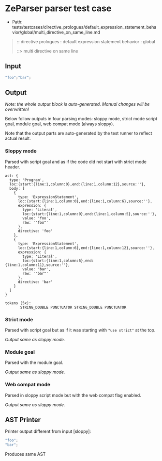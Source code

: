# ZeParser parser test case

- Path: tests/testcases/directive_prologues/default_expression_statement_behavior/global/multi_directive_on_same_line.md

> :: directive prologues : default expression statement behavior : global
>
> ::> multi directive on same line

## Input

`````js
"foo";"bar";
`````

## Output

_Note: the whole output block is auto-generated. Manual changes will be overwritten!_

Below follow outputs in four parsing modes: sloppy mode, strict mode script goal, module goal, web compat mode (always sloppy).

Note that the output parts are auto-generated by the test runner to reflect actual result.

### Sloppy mode

Parsed with script goal and as if the code did not start with strict mode header.

`````
ast: {
  type: 'Program',
  loc:{start:{line:1,column:0},end:{line:1,column:12},source:''},
  body: [
    {
      type: 'ExpressionStatement',
      loc:{start:{line:1,column:0},end:{line:1,column:6},source:''},
      expression: {
        type: 'Literal',
        loc:{start:{line:1,column:0},end:{line:1,column:5},source:''},
        value: 'foo',
        raw: '"foo"'
      },
      directive: 'foo'
    },
    {
      type: 'ExpressionStatement',
      loc:{start:{line:1,column:6},end:{line:1,column:12},source:''},
      expression: {
        type: 'Literal',
        loc:{start:{line:1,column:6},end:{line:1,column:11},source:''},
        value: 'bar',
        raw: '"bar"'
      },
      directive: 'bar'
    }
  ]
}

tokens (5x):
       STRING_DOUBLE PUNCTUATOR STRING_DOUBLE PUNCTUATOR
`````

### Strict mode

Parsed with script goal but as if it was starting with `"use strict"` at the top.

_Output same as sloppy mode._

### Module goal

Parsed with the module goal.

_Output same as sloppy mode._

### Web compat mode

Parsed in sloppy script mode but with the web compat flag enabled.

_Output same as sloppy mode._

## AST Printer

Printer output different from input [sloppy]:

````js
"foo";
"bar";
````

Produces same AST
